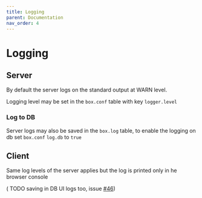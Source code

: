 ```yaml
---
title: Logging
parent: Documentation
nav_order: 4
---
```


# Logging


## Server

By default the server logs on the standard output at WARN level.

Logging level may be set in the `box.conf` table with key `logger.level`

### Log to DB

Server logs may also be saved in the `box.log` table, to enable the logging on db set `box.conf` `log.db` to `true` 

## Client 

Same log levels of the server applies but the log is printed only in he browser console

( TODO saving in DB UI logs too, issue [#46](https://github.com/Insubric/box/issues/46))